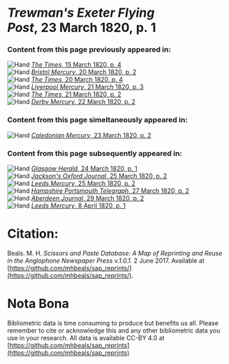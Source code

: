 # *Trewman's Exeter Flying Post*, 23 March 1820, p. 1  
  
### Content from this page previously appeared in:  
![Hand](http://scissorsandpaste.net/wp-content/uploads/2017/06/smallhandpointer.png) [*The Times*, 15 March 1820, p. 4](https://mhbeals.github.io/sap_html/The-Times/The-Times-15-March-1820-p-4)  
![Hand](http://scissorsandpaste.net/wp-content/uploads/2017/06/smallhandpointer.png) [*Bristol Mercury*, 20 March 1820, p. 2](https://mhbeals.github.io/sap_html/Bristol-Mercury/Bristol-Mercury-20-March-1820-p-2)  
![Hand](http://scissorsandpaste.net/wp-content/uploads/2017/06/smallhandpointer.png) [*The Times*, 20 March 1820, p. 4](https://mhbeals.github.io/sap_html/The-Times/The-Times-20-March-1820-p-4)  
![Hand](http://scissorsandpaste.net/wp-content/uploads/2017/06/smallhandpointer.png) [*Liverpool Mercury*, 21 March 1820, p. 3](https://mhbeals.github.io/sap_html/Liverpool-Mercury/Liverpool-Mercury-21-March-1820-p-3)  
![Hand](http://scissorsandpaste.net/wp-content/uploads/2017/06/smallhandpointer.png) [*The Times*, 21 March 1820, p. 2](https://mhbeals.github.io/sap_html/The-Times/The-Times-21-March-1820-p-2)  
![Hand](http://scissorsandpaste.net/wp-content/uploads/2017/06/smallhandpointer.png) [*Derby Mercury*, 22 March 1820, p. 2](https://mhbeals.github.io/sap_html/Derby-Mercury/Derby-Mercury-22-March-1820-p-2)  
  
### Content from this page simeltaneously appeared in:  
![Hand](http://scissorsandpaste.net/wp-content/uploads/2017/06/smallhandpointer.png) [*Caledonian Mercury*, 23 March 1820, p. 2](https://mhbeals.github.io/sap_html/Caledonian-Mercury/Caledonian-Mercury-23-March-1820-p-2)  
  
### Content from this page subsequently appeared in:  
![Hand](http://scissorsandpaste.net/wp-content/uploads/2017/06/smallhandpointer.png) [*Glasgow Herald*, 24 March 1820, p. 1](https://mhbeals.github.io/sap_html/Glasgow-Herald/Glasgow-Herald-24-March-1820-p-1)  
![Hand](http://scissorsandpaste.net/wp-content/uploads/2017/06/smallhandpointer.png) [*Jackson's Oxford Journal*, 25 March 1820, p. 2](https://mhbeals.github.io/sap_html/Jackson's-Oxford-Journal/Jackson's-Oxford-Journal-25-March-1820-p-2)  
![Hand](http://scissorsandpaste.net/wp-content/uploads/2017/06/smallhandpointer.png) [*Leeds Mercury*, 25 March 1820, p. 2](https://mhbeals.github.io/sap_html/Leeds-Mercury/Leeds-Mercury-25-March-1820-p-2)  
![Hand](http://scissorsandpaste.net/wp-content/uploads/2017/06/smallhandpointer.png) [*Hampshire Portsmouth Telegraph*, 27 March 1820, p. 2](https://mhbeals.github.io/sap_html/Hampshire-Portsmouth-Telegraph/Hampshire-Portsmouth-Telegraph-27-March-1820-p-2)  
![Hand](http://scissorsandpaste.net/wp-content/uploads/2017/06/smallhandpointer.png) [*Aberdeen Journal*, 29 March 1820, p. 2](https://mhbeals.github.io/sap_html/Aberdeen-Journal/Aberdeen-Journal-29-March-1820-p-2)  
![Hand](http://scissorsandpaste.net/wp-content/uploads/2017/06/smallhandpointer.png) [*Leeds Mercury*, 8 April 1820, p. 1](https://mhbeals.github.io/sap_html/Leeds-Mercury/Leeds-Mercury-8-April-1820-p-1)  


# Citation: 

Beals. M. H. *Scissors and Paste Database: A Map of Reprinting and Reuse in the Anglophone Newspaper Press v.1.0.1.* 2 June 2017. Available at [https://github.com/mhbeals/sap_reprints/](https://github.com/mhbeals/sap_reprints/). 

# Nota Bona

Bibliometric data is time consuming to produce but benefits us all. Please remember to cite or acknowledge this and any other bibliometric data you use in your research. All data is available CC-BY 4.0 at [https://github.com/mhbeals/sap_reprints](https://github.com/mhbeals/sap_reprints)